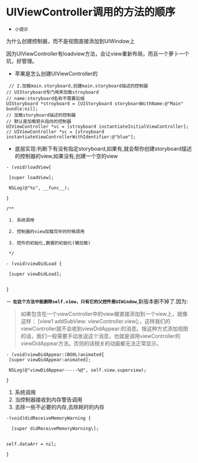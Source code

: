 # UIViewController调用的方法的顺序
- `小提示`

 为什么创建控制器，而不是视图直接添加到UIWindow上
 
 因为UIViewController有loadview方法，会让view重新布局，而且一个萝卜一个坑，好管理。
 
- 苹果是怎么创建UIViewController的
```
 // 2.加载main.storyboard,创建main.storyboard描述的控制器
// UIStoryboard专门用来加载stroyboard
// name:storyboard名称不需要后缀
UIStoryboard *stroyboard = [UIStoryboard storyboardWithName:@"Main" bundle:nil];
// 加载storyboard描述的控制器
// 默认是加载箭头指向的控制器
UIViewController *vc = [stroyboard instantiateInitialViewController];
// UIViewController *vc = [stroyboard instantiateViewControllerWithIdentifier:@"blue"];
```

- 底层实现:判断下有没有指定storyboard,如果有,就会帮你创建storyboard描述的控制器的view,如果没有,创建一个空的view

```
- (void)loadView{

 [super loadView];

 NSLog(@"%s", __func__);

}
```


```
/**

 1. 系统调用

 2. 控制器的view加载完毕的时候调用

 3. 控件的初始化,数据的初始化(懒加载)

 */

- (void)viewDidLoad {

 [super viewDidLoad];


}
```


－ **`在这个方法中能删除self.view，只有它的父控件是UIWindow`**,新版本删不掉了.因为:

>如果包含在一个viewController中的view被直接添加到一个view上，就像这样：
[view1 addSubView: viewController.view];，这样我们的viewController就不会收到viewDidAppear:的消息。按这种方式添加视图的话，我们一般需要手动发送这个消息，也就是调用viewController的viewDidAppear方法。否则的话相关的动画都无法正常显示。
```
- (void)viewDidAppear:(BOOL)animated{
 [super viewDidAppear:animated];

 NSLog(@"viewDidAppear-----%@", self.view.superview);

}
```





1. 系统调用
2. 当控制器接收到内存警告调用
3. 去除一些不必要的内存,去除耗时的内存

```
-(void)didReceiveMemoryWarning {

  [super didReceiveMemoryWarning\];


self.dataArr = nil;

}
```

